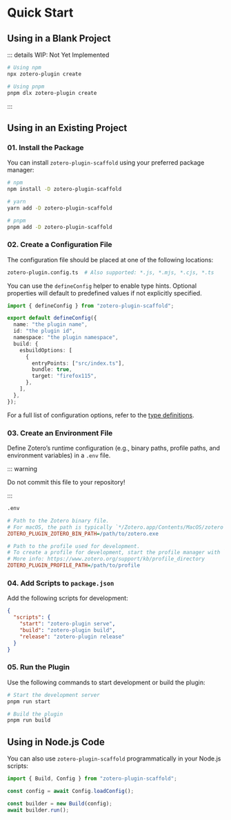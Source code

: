 # Quick Start

## Using in a Blank Project

::: details WIP: Not Yet Implemented

```bash
# Using npm
npx zotero-plugin create

# Using pnpm
pnpm dlx zotero-plugin create
```

:::

## Using in an Existing Project

### 01. Install the Package

You can install `zotero-plugin-scaffold` using your preferred package manager:

```bash
# npm
npm install -D zotero-plugin-scaffold

# yarn
yarn add -D zotero-plugin-scaffold

# pnpm
pnpm add -D zotero-plugin-scaffold
```

### 02. Create a Configuration File

The configuration file should be placed at one of the following locations:

```bash
zotero-plugin.config.ts  # Also supported: *.js, *.mjs, *.cjs, *.ts
```

You can use the `defineConfig` helper to enable type hints. Optional properties will default to predefined values if not explicitly specified.

```ts
import { defineConfig } from "zotero-plugin-scaffold";

export default defineConfig({
  name: "the plugin name",
  id: "the plugin id",
  namespace: "the plugin namespace",
  build: {
    esbuildOptions: [
      {
        entryPoints: ["src/index.ts"],
        bundle: true,
        target: "firefox115",
      },
    ],
  },
});
```

For a full list of configuration options, refer to the [type definitions](https://github.com/northword/zotero-plugin-scaffold/blob/main/src/types/config.ts).

### 03. Create an Environment File

Define Zotero’s runtime configuration (e.g., binary paths, profile paths, and environment variables) in a `.env` file.

::: warning

Do not commit this file to your repository!

:::

```bash
.env
```

```ini
# Path to the Zotero binary file.
# For macOS, the path is typically `*/Zotero.app/Contents/MacOS/zotero`.
ZOTERO_PLUGIN_ZOTERO_BIN_PATH=/path/to/zotero.exe

# Path to the profile used for development.
# To create a profile for development, start the profile manager with `/path/to/zotero.exe -p`.
# More info: https://www.zotero.org/support/kb/profile_directory
ZOTERO_PLUGIN_PROFILE_PATH=/path/to/profile
```

### 04. Add Scripts to `package.json`

Add the following scripts for development:

```json
{
  "scripts": {
    "start": "zotero-plugin serve",
    "build": "zotero-plugin build",
    "release": "zotero-plugin release"
  }
}
```

### 05. Run the Plugin

Use the following commands to start development or build the plugin:

```bash
# Start the development server
pnpm run start

# Build the plugin
pnpm run build
```

## Using in Node.js Code

You can also use `zotero-plugin-scaffold` programmatically in your Node.js scripts:

```ts
import { Build, Config } from "zotero-plugin-scaffold";

const config = await Config.loadConfig();

const builder = new Build(config);
await builder.run();
```

